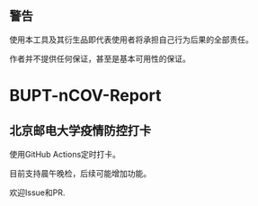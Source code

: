 ## **警告**
使用本工具及其衍生品即代表使用者将承担自己行为后果的全部责任。

作者并不提供任何保证，甚至是基本可用性的保证。

# BUPT-nCOV-Report
## 北京邮电大学疫情防控打卡

使用GitHub Actions定时打卡。

目前支持晨午晚检，后续可能增加功能。

欢迎Issue和PR.
